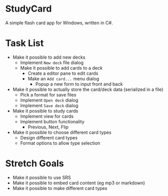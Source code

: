 # StudyCard
A simple flash card app for Windows, written in C#.


# Task List
* Make it possible to add new decks
	* Implement `New deck` file dialog
	* Make it possible to add cards to a deck
		* Create a editor pane to edit cards
		* Make an `Add card...` menu dialog
			* Popup a new form to input front and back
* Make it possible to actually store the card/deck data (serialized in a file)
	* Pick a format for save files
	* Implement `Open deck` dialog
	* Implement `Save deck` dialog
* Make it possible to study cards
	* Implement view for cards
	* Implement button functionality
		* Previous, Next, Flip
* Make it possible to choose different card types
	* Design different card types
	* Format options to allow type selection

# Stretch Goals
* Make it possible to use SRS
* Make it possible to embed card content (eg mp3 or markdown)
* Make it possible to make different card types
